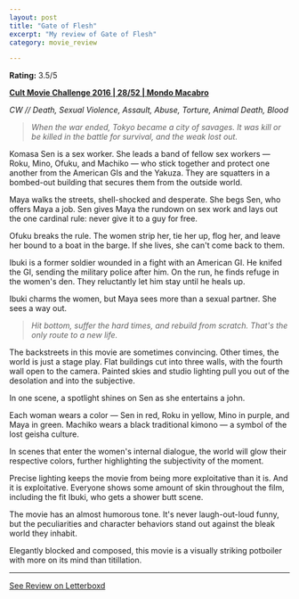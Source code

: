 ```yaml
---
layout: post
title: "Gate of Flesh"
excerpt: "My review of Gate of Flesh"
category: movie_review

---
```


**Rating:** 3.5/5

<b><a href="https://boxd.it/q7ygw/detail">Cult Movie Challenge 2016 | 28/52 | Mondo Macabro</a></b>

<i>CW // Death, Sexual Violence, Assault, Abuse, Torture, Animal Death, Blood</i>

<blockquote><i>When the war ended, Tokyo became a city of savages. It was kill or be killed in the battle for survival, and the weak lost out.</i></blockquote>

Komasa Sen is a sex worker. She leads a band of fellow sex workers — Roku, Mino, Ofuku, and Machiko — who stick together and protect one another from the American GIs and the Yakuza. They are squatters in a bombed-out building that secures them from the outside world.

Maya walks the streets, shell-shocked and desperate. She begs Sen, who offers Maya a job. Sen gives Maya the rundown on sex work and lays out the one cardinal rule: never give it to a guy for free.

Ofuku breaks the rule. The women strip her, tie her up, flog her, and leave her bound to a boat in the barge. If she lives, she can't come back to them.

Ibuki is a former soldier wounded in a fight with an American GI. He knifed the GI, sending the military police after him. On the run, he finds refuge in the women's den. They reluctantly let him stay until he heals up.

Ibuki charms the women, but Maya sees more than a sexual partner. She sees a way out.

<blockquote><i>Hit bottom, suffer the hard times, and rebuild from scratch. That's the only route to a new life.</i></blockquote>

The backstreets in this movie are sometimes convincing. Other times, the world is just a stage play. Flat buildings cut into three walls, with the fourth wall open to the camera. Painted skies and studio lighting pull you out of the desolation and into the subjective.

In one scene, a spotlight shines on Sen as she entertains a john.

Each woman wears a color — Sen in red, Roku in yellow, Mino in purple, and Maya in green. Machiko wears a black traditional kimono — a symbol of the lost geisha culture.

In scenes that enter the women's internal dialogue, the world will glow their respective colors, further highlighting the subjectivity of the moment.

Precise lighting keeps the movie from being more exploitative than it is. And it is exploitative. Everyone shows some amount of skin throughout the film, including the fit Ibuki, who gets a shower butt scene.

The movie has an almost humorous tone. It's never laugh-out-loud funny, but the peculiarities and character behaviors stand out against the bleak world they inhabit.

Elegantly blocked and composed, this movie is a visually striking potboiler with more on its mind than titillation.

<hr>

[See Review on Letterboxd](https://boxd.it/5TwnhN)

